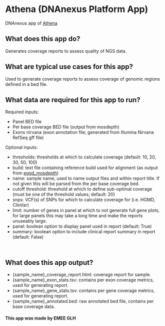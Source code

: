 <!-- dx-header -->
# Athena (DNAnexus Platform App)

DNAnexus app of [Athena][athena-url]

<!-- /dx-header -->

## What does this app do?
Generates coverage reports to assess quality of NGS data.
<br>

## What are typical use cases for this app?

Used to generate coverage reports to assess coverage of genomic regions defined in a bed file.
<br>

## What data are required for this app to run?

Required inputs:

- Panel BED file
- Per base coverage BED file (output from mosdepth)
- Exons nirvana (exon annotation file; generated from Illumina Nirvana RefSeq gff file)

Optional inputs:

- thresholds: thresholds at which to calculate coverage (default: 10, 20, 30, 50, 100)
- build: text file containing reference build used for alignment (as output from [eggd_mosdepth][eggd_mosdepth-url])
- name: sample name, used to name output files and within report title. If not given this will be parsed from the per base coverage bed.
- cutoff threshold: threshold at which to define sub-optimal coverage (must be one of the threshold values; default: 20)
- snps: VCF(s) of SNPs for which to calculate coverage for (i.e. HGMD, ClinVar)
- limit: number of genes in panel at which to not generate full gene plots, for large panels this may take a long time and make the reports unuseably large.
- panel: boolean option to display panel used in report (default: True)
- summary: boolean option to include clinical report summary in report (default: False)

<br>

## What does this app output?

- {sample_name}_coverage_report.html: coverage report for sample.
- {sample_name}_exon_stats.tsv: contains per exon coverage metrics, used for generating report.
- {sample_name}_gene_stats.tsv: contains per gene coverage metrics, used for generating report.
- {sample_name}_annotated.bed: raw annotated bed file, contains per base coverage data.


#### This app was made by EMEE GLH

[athena-url]: https://github.com/eastgenomics/athena
[eggd_mosdepth-url]: https://github.com/eastgenomics/eggd_mosdepth